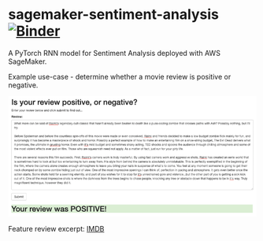 # sagemaker-sentiment-analysis [![Binder](https://mybinder.org/badge_logo.svg)](https://mybinder.org/v2/gh/danwild/sagemaker-sentiment-analysis/master)
A PyTorch RNN model for Sentiment Analysis deployed with AWS SageMaker.

Example use-case - determine whether a movie review is positive or negative.

![Screenshot](/evil-dead-review.png?raw=true)


Feature review excerpt: [IMDB](https://www.imdb.com/review/rw0193331/?ref_=tt_urv)
